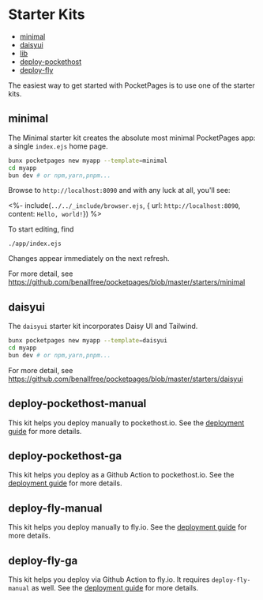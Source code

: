 # Starter Kits

<!-- TOC depthfrom:2 -->

- [minimal](#minimal)
- [daisyui](#daisyui)
- [lib](#lib)
- [deploy-pockethost](#deploy-pockethost)
- [deploy-fly](#deploy-fly)

<!-- /TOC -->

The easiest way to get started with PocketPages is to use one of the starter kits.

## minimal

The Minimal starter kit creates the absolute most minimal PocketPages app: a single `index.ejs` home page.

```bash
bunx pocketpages new myapp --template=minimal
cd myapp
bun dev # or npm,yarn,pnpm...
```

Browse to `http://localhost:8090` and with any luck at all, you'll see:

<%- include(`../../_include/browser.ejs`, { url: `http://localhost:8090`, content: `Hello, world!`}) %>

To start editing, find

```
./app/index.ejs
```

Changes appear immediately on the next refresh.

For more detail, see https://github.com/benallfree/pocketpages/blob/master/starters/minimal

## daisyui

The `daisyui` starter kit incorporates Daisy UI and Tailwind.

```bash
bunx pocketpages new myapp --template=daisyui
cd myapp
bun dev # or npm,yarn,pnpm...
```

For more detail, see https://github.com/benallfree/pocketpages/blob/master/starters/daisyui

## deploy-pockethost-manual

This kit helps you deploy manually to pockethost.io. See the [deployment guide](/docs/deploying) for more details.

## deploy-pockethost-ga

This kit helps you deploy as a Github Action to pockethost.io. See the [deployment guide](/docs/deploying) for more details.

## deploy-fly-manual

This kit helps you deploy manually to fly.io. See the [deployment guide](/docs/deploying) for more details.

## deploy-fly-ga

This kit helps you deploy via Github Action to fly.io. It requires `deploy-fly-manual` as well. See the [deployment guide](/docs/deploying) for more details.

